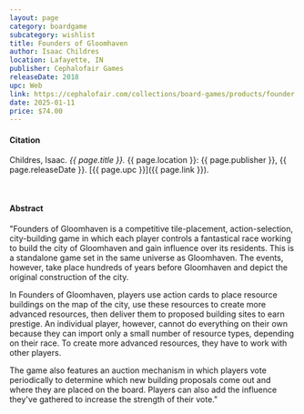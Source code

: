 ```yaml
---
layout: page
category: boardgame
subcategory: wishlist
title: Founders of Gloomhaven
author: Isaac Childres
location: Lafayette, IN
publisher: Cephalofair Games
releaseDate: 2018
upc: Web
link: https://cephalofair.com/collections/board-games/products/founder
date: 2025-01-11
price: $74.00
---
```


#### Citation

Childres, Isaac. *{{ page.title }}.* {{ page.location }}: {{ page.publisher }}, {{ page.releaseDate }}. [{{ page.upc }}]({{ page.link }}).

<br>


#### Abstract

"Founders of Gloomhaven is a competitive tile-placement, action-selection, city-building game in which each player controls a fantastical race working to build the city of Gloomhaven and gain influence over its residents. This is a standalone game set in the same universe as Gloomhaven. The events, however, take place hundreds of years before Gloomhaven and depict the original construction of the city.

In Founders of Gloomhaven, players use action cards to place resource buildings on the map of the city, use these resources to create more advanced resources, then deliver them to proposed building sites to earn prestige. An individual player, however, cannot do everything on their own because they can import only a small number of resource types, depending on their race. To create more advanced resources, they have to work with other players.

The game also features an auction mechanism in which players vote periodically to determine which new building proposals come out and where they are placed on the board. Players can also add the influence they've gathered to increase the strength of their vote."
